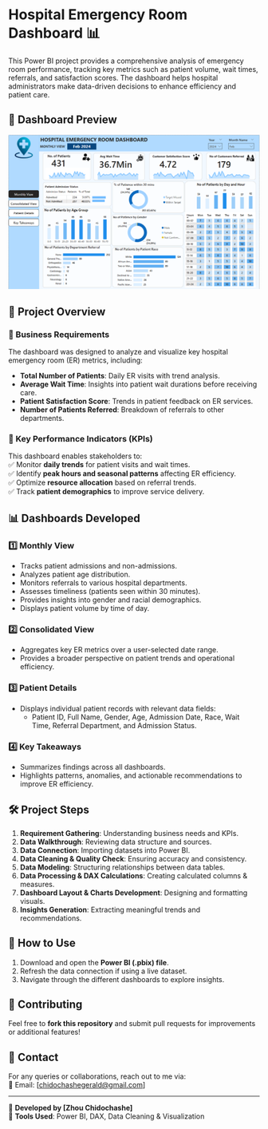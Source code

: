 # Hospital Emergency Room Dashboard 📊  

This Power BI project provides a comprehensive analysis of emergency room performance, tracking key metrics such as patient volume, wait times, referrals, and satisfaction scores. The dashboard helps hospital administrators make data-driven decisions to enhance efficiency and patient care.

## 📸 Dashboard Preview  
![Hospital Emergency Room Dashboard](Dashboard.png)  

## 🚀 Project Overview  

### 🎯 Business Requirements  
The dashboard was designed to analyze and visualize key hospital emergency room (ER) metrics, including:  
- **Total Number of Patients**: Daily ER visits with trend analysis.  
- **Average Wait Time**: Insights into patient wait durations before receiving care.  
- **Patient Satisfaction Score**: Trends in patient feedback on ER services.  
- **Number of Patients Referred**: Breakdown of referrals to other departments.  

### 📌 Key Performance Indicators (KPIs)  
This dashboard enables stakeholders to:  
✅ Monitor **daily trends** for patient visits and wait times.  
✅ Identify **peak hours and seasonal patterns** affecting ER efficiency.  
✅ Optimize **resource allocation** based on referral trends.  
✅ Track **patient demographics** to improve service delivery.  

## 📊 Dashboards Developed  

### 1️⃣ **Monthly View**  
- Tracks patient admissions and non-admissions.  
- Analyzes patient age distribution.  
- Monitors referrals to various hospital departments.  
- Assesses timeliness (patients seen within 30 minutes).  
- Provides insights into gender and racial demographics.  
- Displays patient volume by time of day.  

### 2️⃣ **Consolidated View**  
- Aggregates key ER metrics over a user-selected date range.  
- Provides a broader perspective on patient trends and operational efficiency.  

### 3️⃣ **Patient Details**  
- Displays individual patient records with relevant data fields:  
  - Patient ID, Full Name, Gender, Age, Admission Date, Race, Wait Time, Referral Department, and Admission Status.  

### 4️⃣ **Key Takeaways**  
- Summarizes findings across all dashboards.  
- Highlights patterns, anomalies, and actionable recommendations to improve ER efficiency.  

## 🛠️ Project Steps  

1. **Requirement Gathering**: Understanding business needs and KPIs.  
2. **Data Walkthrough**: Reviewing data structure and sources.  
3. **Data Connection**: Importing datasets into Power BI.  
4. **Data Cleaning & Quality Check**: Ensuring accuracy and consistency.  
5. **Data Modeling**: Structuring relationships between data tables.  
6. **Data Processing & DAX Calculations**: Creating calculated columns & measures.  
7. **Dashboard Layout & Charts Development**: Designing and formatting visuals.  
8. **Insights Generation**: Extracting meaningful trends and recommendations.   

## 📌 How to Use  
1. Download and open the **Power BI (.pbix) file**.  
2. Refresh the data connection if using a live dataset.  
3. Navigate through the different dashboards to explore insights.  

## 🤝 Contributing  
Feel free to **fork this repository** and submit pull requests for improvements or additional features!  

## 📩 Contact  
For any queries or collaborations, reach out to me via:  
📧 Email: [chidochashegerald@gmail.com]  

---

🔹 **Developed by [Zhou Chidochashe]**  
🔹 **Tools Used**: Power BI, DAX, Data Cleaning & Visualization  
